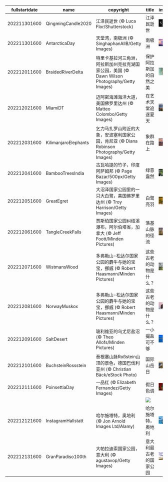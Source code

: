 |fullstartdate|name|copyright|title|image|
|--|--|--|--|--|
202211301600|QingmingCandle2020|江泽民逝世 (© Luca Flor/Shutterstock)|江泽民逝世|![](/zh-CN/2022/12/202211301600QingmingCandle2020.jpg)|
202211301600|AntarcticaDay|天堂湾，南极洲 (© SinghaphanAllB/Getty Images)|南极洲|![](/zh-CN/2022/12/202211301600AntarcticaDay.jpg)|
202212011600|BraidedRiverDelta|特里卡基拉河三角洲，阿拉斯加州克拉克湖国家公园，美国 (© Dawn Wilson Photography/Getty Images)|保护阿拉斯加的自然之美|![](/zh-CN/2022/12/202212011600BraidedRiverDelta.jpg)|
202212021600|MiamiDT|迈阿密海滩海洋大道，美国佛罗里达州 (© Matteo Colombo/Getty Images)|在艺术天堂追逐夏天|![](/zh-CN/2022/12/202212021600MiamiDT.jpg)|
202212031600|KilimanjaroElephants|乞力马扎罗山附近的大象，安波塞利国家公园，肯尼亚 (© Diana Robinson Photography/Getty Images)|象群在路上|![](/zh-CN/2022/12/202212031600KilimanjaroElephants.jpg)|
202212041600|BambooTreesIndia|古瓦哈提的竹子，印度阿萨姆邦 (© Page Bazar/500px/Getty Images)|绿意盎然|![](/zh-CN/2022/12/202212041600BambooTreesIndia.jpg)|
202212051600|GreatEgret|大沼泽国家公园里的一只大白鹭，美国佛罗里达州 (© Troy Harrison/Getty Images)|白鹭亮羽|![](/zh-CN/2022/12/202212051600GreatEgret.jpg)|
202212061600|TangleCreekFalls|贾斯珀国家公园纠结溪瀑布，阿尔伯塔省，加拿大 (© Jeff Foott/Minden Pictures)|落基山脉的径流|![](/zh-CN/2022/12/202212061600TangleCreekFalls.jpg)|
202212071600|WistmansWood|多弗勒山-松达尔国家公园的麝牛与她的宝宝，挪威 (© Robert Haasmann/Minden Pictures)|这些古老的动物是什么？|![](/zh-CN/2022/12/202212071600WistmansWood.jpg)|
202212081600|NorwayMuskox|多弗勒山-松达尔国家公园的麝牛与她的宝宝，挪威 (© Robert Haasmann/Minden Pictures)|这些古老的动物是什么？|![](/zh-CN/2022/12/202212081600NorwayMuskox.jpg)|
202212091600|SaltDesert|玻利维亚的乌尤尼盐沼 (© Theo Allofs/Minden Pictures)|一小撮盐可不够|![](/zh-CN/2022/12/202212091600SaltDesert.jpg)|
202212101600|BuchsteinRossstein|泰根塞山脉Roßstein山顶的景色，德国巴伐利亚州 (© Christian Bäck/eStock Photo)|国际山岳日|![](/zh-CN/2022/12/202212101600BuchsteinRossstein.jpg)|
202212111600|PoinsettiaDay|一品红 (© Elizabeth Fernandez/Getty Images)|假日色调|![](/zh-CN/2022/12/202212111600PoinsettiaDay.jpg)|
||||![](/zh-CN/2022/12/.jpg)|
202212121600|InstagramHallstatt|哈尔施塔特，奥地利 (© Jon Arnold Images Ltd/Alamy)|哈尔施塔特，奥地利|![](/zh-CN/2022/12/202212121600InstagramHallstatt.jpg)|
202212131600|GranParadiso100th|大帕拉迪索国家公园，意大利 (© agustavop/Getty Images)|意大利最古老的国家公园|![](/zh-CN/2022/12/202212131600GranParadiso100th.jpg)|

